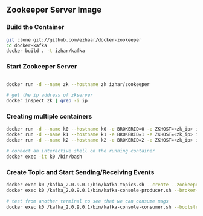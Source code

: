 ## Zookeeper Server Image

### Build the Container

```bash
git clone git://github.com/ezhaar/docker-zookeeper
cd docker-kafka
docker build . -t izhar/kafka

```

### Start Zookeeper Server

```bash

docker run -d --name zk --hostname zk izhar/zookeeper

# get the ip address of zkserver
docker inspect zk | grep -i ip

```

### Creating multiple containers

```bash
docker run -d --name k0 --hostname k0 -e BROKERID=0 -e ZKHOST=<zk_ip> izhar/kafka
docker run -d --name k1 --hostname k1 -e BROKERID=1 -e ZKHOST=<zk_ip> izhar/kafka
docker run -d --name k2 --hostname k2 -e BROKERID=2 -e ZKHOST=<zk_ip> izhar/kafka

# connect an interactive shell on the running container
docker exec -it k0 /bin/bash
```

### Create Topic and Start Sending/Receiving Events
```bash
docker exec k0 /kafka_2.0.9.0.1/bin/kafka-topics.sh --create --zookeeper 172.17.0.2:2181 --replication-factor 1 --partitions 1 --topic test
docker exec k0 /kafka_2.0.9.0.1/bin/kafka-console-producer.sh --broker-list 172.17.0.3:9092 --topic test

# test from another terminal to see that we can consume msgs
docker exec k0 /kafka_2.0.9.0.1/bin/kafka-console-consumer.sh --bootstrap-server 172.17.0.3:9092 --topic test --from-beginning
```
